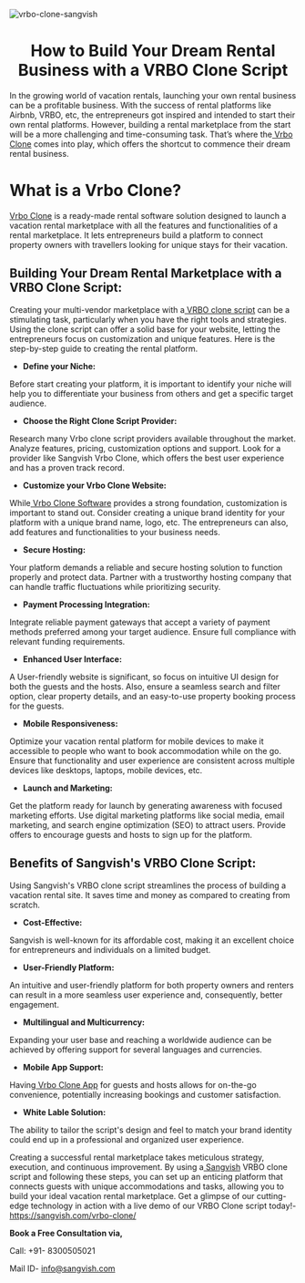 ![vrbo-clone-sangvish](https://github.com/sangvishtechnologies/vrbo-clone/assets/161323540/c52680c6-69cb-4d38-ba4d-545a6bcae551)


<h1 align="center"> How to Build Your Dream Rental Business with a VRBO Clone Script </h1> 

In the growing world of vacation rentals, launching your own rental business can be a profitable business.  With the success of rental platforms like Airbnb, VRBO, etc, the entrepreneurs got inspired and intended to start their own rental platforms. However, building a rental marketplace from the start will be a more challenging and time-consuming task. That’s where the[ Vrbo Clone](https://sangvish.com/vrbo-clone/) comes into play, which offers the shortcut to commence their dream rental business. 

# What is a Vrbo Clone?
[Vrbo Clone](https://sangvish.com/vrbo-clone/) is a ready-made rental software solution designed to launch a vacation rental marketplace with all the features and functionalities of a rental marketplace.  It lets entrepreneurs build a platform to connect property owners with travellers looking for unique stays for their vacation. 

## Building Your Dream Rental Marketplace with a VRBO Clone Script:
Creating your multi-vendor marketplace with a[ VRBO clone script](https://sangvish.com/vrbo-clone/) can be a stimulating task, particularly when you have the right tools and strategies. Using the clone script can offer a solid base for your website, letting the entrepreneurs focus on customization and unique features. Here is the step-by-step guide to creating the rental platform. 
* **Define your Niche:**

Before start creating your platform, it is important to identify your niche will help you to differentiate your business from others and get a specific target audience. 
* **Choose the Right Clone Script Provider:**

Research many Vrbo clone script providers available throughout the market. Analyze features, pricing, customization options and support. Look for a provider like Sangvish Vrbo Clone, which offers the best user experience and has a proven track record. 
* **Customize your Vrbo Clone Website:**

While[ Vrbo Clone Software](https://sangvish.com/vrbo-clone/) provides a strong foundation, customization is important to stand out. Consider creating a unique brand identity for your platform with a unique brand name, logo, etc. The entrepreneurs can also, add features and functionalities to your business needs. 
* **Secure Hosting:**

Your platform demands a reliable and secure hosting solution to function properly and protect data. Partner with a trustworthy hosting company that can handle traffic fluctuations while prioritizing security.
* **Payment Processing Integration:**

Integrate reliable payment gateways that accept a variety of payment methods preferred among your target audience. Ensure full compliance with relevant funding requirements.
* **Enhanced User Interface:**

A User-friendly website is significant, so focus on intuitive UI design for both the guests and the hosts. Also, ensure a seamless search and filter option, clear property details, and an easy-to-use property booking process for the guests.  
* **Mobile Responsiveness:**

Optimize your vacation rental platform for mobile devices to make it accessible to people who want to book accommodation while on the go. Ensure that functionality and user experience are consistent across multiple devices like desktops, laptops, mobile devices, etc.
* **Launch and Marketing:**

Get the platform ready for launch by generating awareness with focused marketing efforts. Use digital marketing platforms like social media, email marketing, and search engine optimization (SEO) to attract users. Provide offers to encourage guests and hosts to sign up for the platform.
## Benefits of Sangvish's VRBO Clone Script:
Using Sangvish's VRBO clone script streamlines the process of building a vacation rental site. It saves time and money as compared to creating from scratch.
* **Cost-Effective:** 

Sangvish is well-known for its affordable cost, making it an excellent choice for entrepreneurs and individuals on a limited budget.
* **User-Friendly Platform:** 

An intuitive and user-friendly platform for both property owners and renters can result in a more seamless user experience and, consequently, better engagement.
* **Multilingual and Multicurrency:** 

Expanding your user base and reaching a worldwide audience can be achieved by offering support for several languages and currencies.
* **Mobile App Support:** 

Having[ Vrbo Clone App](https://sangvish.com/vrbo-clone/) for guests and hosts allows for on-the-go convenience, potentially increasing bookings and customer satisfaction.
* **White Lable Solution:** 

The ability to tailor the script's design and feel to match your brand identity could end up in a professional and organized user experience.

Creating a successful rental marketplace takes meticulous strategy, execution, and continuous improvement. By using a[ Sangvish](https://sangvish.com/) VRBO clone script and following these steps, you can set up an enticing platform that connects guests with unique accommodations and tasks, allowing you to build your ideal vacation rental marketplace.
Get a glimpse of our cutting-edge technology in action with a live demo of our VRBO Clone script today!- https://sangvish.com/vrbo-clone/ 

**Book a Free Consultation via,**

Call: +91- 8300505021

Mail ID-  [info@sangvish.com](mailto:info@sangvish.com)


